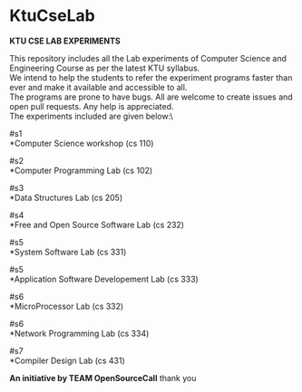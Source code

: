 # KtuCseLab
**KTU CSE LAB EXPERIMENTS**

This repository includes all the Lab experiments of Computer Science and Engineering Course as per the latest KTU syllabus.\
We intend to help the students to refer the experiment programs faster than ever and make it available and accessible to all.\
The programs are prone to have bugs. All are welcome to create issues and open pull requests. Any help is appreciated.\
The experiments included are given below:\

#s1\
*Computer Science workshop (cs 110)

#s2\
*Computer Programming Lab (cs 102)

#s3\
*Data Structures Lab (cs 205)

#s4\
*Free and Open Source Software Lab (cs 232)

#s5\
*System Software Lab (cs 331)

#s5\
*Application Software Developement Lab (cs 333)

#s6\
*MicroProcessor Lab (cs 332)

#s6\
*Network Programming Lab (cs 334)

#s7\
*Compiler Design Lab (cs 431)


**An initiative by TEAM OpenSourceCall**
thank you

